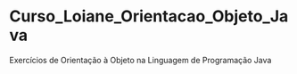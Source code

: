 # Curso_Loiane_Orientacao_Objeto_Java
Exercícios de Orientação à Objeto na Linguagem de Programação Java
